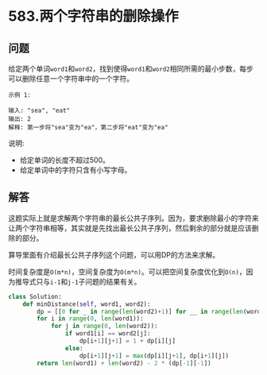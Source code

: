 # 583.两个字符串的删除操作

## 问题
给定两个单词`word1`和`word2`，找到使得`word1`和`word2`相同所需的最小步数，每步可以删除任意一个字符串中的一个字符。

```
示例 1:

输入: "sea", "eat"
输出: 2
解释: 第一步将"sea"变为"ea"，第二步将"eat"变为"ea"
```

说明:

- 给定单词的长度不超过500。
- 给定单词中的字符只含有小写字母。

## 解答
这题实际上就是求解两个字符串的最长公共子序列。因为，要求删除最小的字符来让两个字符串相等，其实就是先找出最长公共子序列，然后剩余的部分就是应该删除的部分。

算导里面有介绍最长公共子序列这个问题，可以用DP的方法来求解。

时间复杂度是`O(m*n)`，空间复杂度为`O(m*n)`。可以把空间复杂度优化到`O(n)`，因为推导式只与`i-1`和`j-1`子问题的结果有关。

```python
class Solution:
    def minDistance(self, word1, word2):
        dp = [[0 for _ in range(len(word2)+1)] for __ in range(len(word1)+1)]
        for i in range(0, len(word1)):
            for j in range(0, len(word2)):
                if word1[i] == word2[j]:
                    dp[i+1][j+1] = 1 + dp[i][j]
                else:
                    dp[i+1][j+1] = max(dp[i][j+1], dp[i+1][j])
        return len(word1) + len(word2) - 2 * (dp[-1][-1])
```
